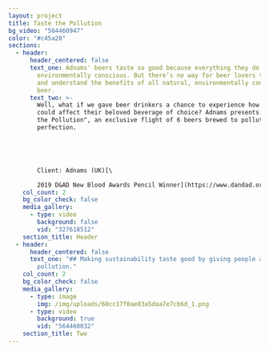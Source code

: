 ```yaml
---
layout: project
title: Taste the Pollution
bg_video: "564460947"
color: "#c45a20"
sections:
  - header:
      header_centered: false
      text_one: Adnams' beers taste so good because everything they do is
        environmentally conscious. But there’s no way for beer lovers to taste
        and understand the benefits of all natural, environmentally conscious
        beer.
      text_two: >-
        Well, what if we gave beer drinkers a chance to experience how pollution
        could affect their beloved beverage of choice? Adnams presents “Taste
        the Pollution", an exclusive flight of 6 beers brewed to polluted
        perfection.


        ‍


        Client: Adnams (UK)[\

        2019 D&AD New Blood Awards Pencil Winner](https://www.dandad.org/awards/new-blood/2019/adnams/3521/adnams-taste-the-pollution/)
    col_count: 2
    bg_color_check: false
    media_gallery:
      - type: video
        background: false
        vid: "327618512"
    section_title: Header
  - header:
      header_centered: false
      text_one: "## Making sustainability taste good by giving people a taste of
        pollution."
    col_count: 2
    bg_color_check: false
    media_gallery:
      - type: image
        img: /img/uploads/60cc17f0ae83a5daa7e7cb6d_1.png
      - type: video
        background: true
        vid: "564460032"
    section_title: Two
---
```

